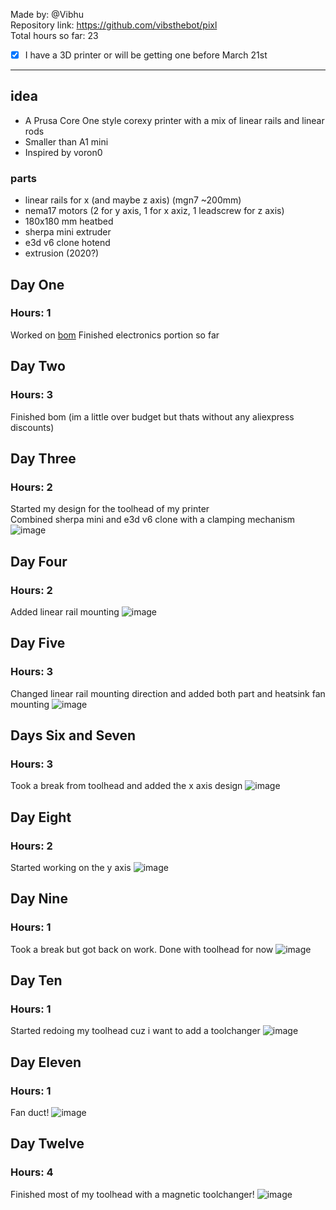 Made by: @Vibhu \
Repository link: https://github.com/vibsthebot/pixl \
Total hours so far: 23
- [x] I have a 3D printer or will be getting one before March 21st

---

## idea
 * A Prusa Core One style corexy printer with a mix of linear rails and linear rods
 * Smaller than A1 mini
 * Inspired by voron0

### parts
* linear rails for x (and maybe z axis) (mgn7 ~200mm)
* nema17 motors (2 for y axis, 1 for x axiz, 1 leadscrew for z axis)
* 180x180 mm heatbed
* sherpa mini extruder
* e3d v6 clone hotend
* extrusion (2020?)

## Day One
### Hours: 1
Worked on [bom](https://docs.google.com/spreadsheets/d/1KL--k4uGksk4rTMUJVbI0LBavBn1gRgmLzQ8HHmvhP8/edit?usp=sharing)
Finished electronics portion so far

## Day Two
### Hours: 3
Finished bom (im a little over budget but thats without any aliexpress discounts)

## Day Three
### Hours: 2
Started my design for the toolhead of my printer \
Combined sherpa mini and e3d v6 clone with a clamping mechanism
![image](https://cdn.hack.pet/slackcdn/f651f2c1ed17e2fbb032fc59a87759fa.png)

## Day Four
### Hours: 2
Added linear rail mounting
![image](https://cdn.hack.pet/slackcdn/22fb05ae4d86bca26dda664a407eebb3.png)

## Day Five
### Hours: 3
Changed linear rail mounting direction and added both part and heatsink fan mounting
![image](https://cdn.hack.pet/slackcdn/3c58b1215ecb8b35d9f282c385179af5.png)

## Days Six and Seven
### Hours: 3
Took a break from toolhead and added the x axis design
![image](https://cloud-4ud0zrtd2-hack-club-bot.vercel.app/0image.png)

## Day Eight
### Hours: 2
Started working on the y axis
![image](https://cloud-n1y41ux1c-hack-club-bot.vercel.app/0image.png)

## Day Nine
### Hours: 1
Took a break but got back on work. Done with toolhead for now
![image](https://hc-cdn.hel1.your-objectstorage.com/s/v3/7ab9bc3f3c2269c1ea6d2f5065cc257e2d0f776a_image.png)

## Day Ten
### Hours: 1
Started redoing my toolhead cuz i want to add a toolchanger
![image](https://hc-cdn.hel1.your-objectstorage.com/s/v3/7ab9bc3f3c2269c1ea6d2f5065cc257e2d0f776a_image.png)

## Day Eleven
### Hours: 1
Fan duct!
![image](https://hc-cdn.hel1.your-objectstorage.com/s/v3/838bd095e13750eee4dee0076653f65d6123b641_image.png)

## Day Twelve
### Hours: 4
Finished most of my toolhead with a magnetic toolchanger!
![image](https://hc-cdn.hel1.your-objectstorage.com/s/v3/9f94ddc7c12d4f86d0376b56c0ea30b1d06f62b1_image.png)
